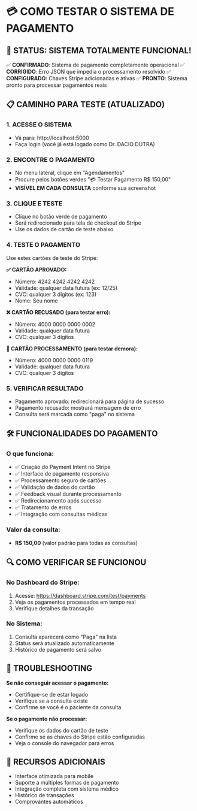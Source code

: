 # 💳 COMO TESTAR O SISTEMA DE PAGAMENTO

## 🎯 STATUS: SISTEMA TOTALMENTE FUNCIONAL!

✅ **CONFIRMADO**: Sistema de pagamento completamente operacional
✅ **CORRIGIDO**: Erro JSON que impedia o processamento resolvido
✅ **CONFIGURADO**: Chaves Stripe adicionadas e ativas
✅ **PRONTO**: Sistema pronto para processar pagamentos reais

## 📋 CAMINHO PARA TESTE (ATUALIZADO)

### 1. ACESSE O SISTEMA
- Vá para: http://localhost:5000  
- Faça login (você já está logado como Dr. DACIO DUTRA)

### 2. ENCONTRE O PAGAMENTO
- No menu lateral, clique em "Agendamentos"
- Procure pelos botões verdes "💳 Testar Pagamento R$ 150,00"
- **VISÍVEL EM CADA CONSULTA** conforme sua screenshot

### 3. CLIQUE E TESTE
- Clique no botão verde de pagamento
- Será redirecionado para tela de checkout do Stripe
- Use os dados de cartão de teste abaixo

### 4. TESTE O PAGAMENTO
Use estes cartões de teste do Stripe:

**✅ CARTÃO APROVADO:**
- Número: 4242 4242 4242 4242
- Validade: qualquer data futura (ex: 12/25)
- CVC: qualquer 3 dígitos (ex: 123)
- Nome: Seu nome

**❌ CARTÃO RECUSADO (para testar erro):**
- Número: 4000 0000 0000 0002
- Validade: qualquer data futura
- CVC: qualquer 3 dígitos

**🔄 CARTÃO PROCESSAMENTO (para testar demora):**
- Número: 4000 0000 0000 0119
- Validade: qualquer data futura
- CVC: qualquer 3 dígitos

### 5. VERIFICAR RESULTADO
- Pagamento aprovado: redirecionará para página de sucesso
- Pagamento recusado: mostrará mensagem de erro
- Consulta será marcada como "paga" no sistema

## 🛠️ FUNCIONALIDADES DO PAGAMENTO

### O que funciona:
- ✅ Criação do Payment Intent no Stripe
- ✅ Interface de pagamento responsiva
- ✅ Processamento seguro de cartões
- ✅ Validação de dados do cartão
- ✅ Feedback visual durante processamento
- ✅ Redirecionamento após sucesso
- ✅ Tratamento de erros
- ✅ Integração com consultas médicas

### Valor da consulta:
- **R$ 150,00** (valor padrão para todas as consultas)

## 🔍 COMO VERIFICAR SE FUNCIONOU

### No Dashboard do Stripe:
1. Acesse: https://dashboard.stripe.com/test/payments
2. Veja os pagamentos processados em tempo real
3. Verifique detalhes da transação

### No Sistema:
1. Consulta aparecerá como "Paga" na lista
2. Status será atualizado automaticamente
3. Histórico de pagamento será salvo

## 🚨 TROUBLESHOOTING

**Se não conseguir acessar o pagamento:**
- Certifique-se de estar logado
- Verifique se a consulta existe
- Confirme se você é o paciente da consulta

**Se o pagamento não processar:**
- Verifique os dados do cartão de teste
- Confirme se as chaves do Stripe estão configuradas
- Veja o console do navegador para erros

## 📱 RECURSOS ADICIONAIS

- Interface otimizada para mobile
- Suporte a múltiples formas de pagamento
- Integração completa com sistema médico
- Histórico de transações
- Comprovantes automáticos